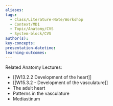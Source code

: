 ```yaml
---
aliases: 
tags:
  - Class/Literature-Note/Workshop
  - Context/MD1
  - Topic/Anatomy/CVS
  - System-block/CVS
author(s): 
key-concepts: 
presentation-datetime: 
learning-outcomes:
---
```

Related Anatomy Lectures:
- [[W13.2.2 Development of the heart]]
- [[W15.3.2 - Development of the vasculature]]
- The adult heart
- Patterns in the vasculature
- Mediastinum